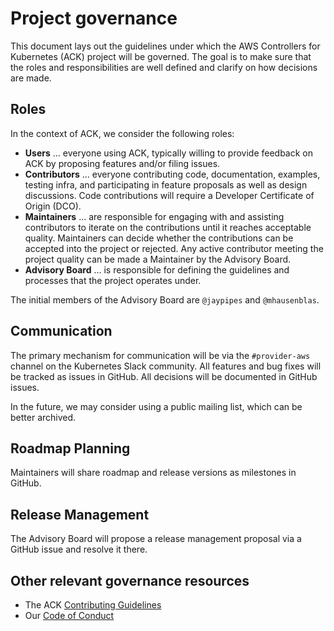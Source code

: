 # Project governance

This document lays out the guidelines under which the AWS Controllers for Kubernetes (ACK) project will be governed. 
The goal is to make sure that the roles and responsibilities are well defined and clarify on how decisions are made.

## Roles

In the context of ACK, we consider the following roles:

* __Users__ ... everyone using ACK, typically willing to provide feedback on ACK by proposing features and/or filing issues.
* __Contributors__ ... everyone contributing code, documentation, examples, testing infra, and participating in feature proposals as well as design discussions. Code contributions will require a Developer Certificate of Origin (DCO).
*	__Maintainers__ ... are responsible for engaging with and assisting contributors to iterate on the contributions until it reaches acceptable quality. Maintainers can decide whether the contributions can be accepted into the project or rejected. Any active contributor meeting the project quality can be made a Maintainer by the Advisory Board.
*	__Advisory Board__ ... is responsible for defining the guidelines and processes that the project operates under. 

The initial members of the Advisory Board are `@jaypipes` and `@mhausenblas`.

## Communication

The primary mechanism for communication will be via the `#provider-aws` channel on the Kubernetes Slack community. 
All features and bug fixes will be tracked as issues in GitHub. All decisions will be documented in GitHub issues.

In the future, we may consider using a public mailing list, which can be better archived. 

## Roadmap Planning

Maintainers will share roadmap and release versions as milestones in GitHub. 

## Release Management

The Advisory Board will propose a release management proposal via a GitHub issue and resolve it there.

## Other relevant governance resources

* The ACK [Contributing Guidelines](CONTRIBUTING.md)
* Our [Code of Conduct](CODE_OF_CONDUCT.md)
